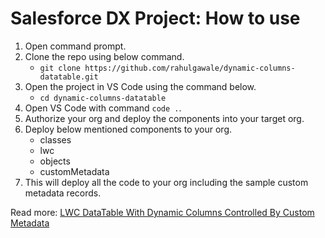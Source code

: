 # Salesforce DX Project: How to use

1. Open command prompt.
1. Clone the repo using below command.
    - `git clone https://github.com/rahulgawale/dynamic-columns-datatable.git`
2. Open the project in VS Code using the command below.
    - `cd dynamic-columns-datatable`
3. Open VS Code with command `code .`.
3. Authorize your org and deploy the components into your target org.
4. Deploy below mentioned components to your org.
    - classes
    - lwc
    - objects
    - customMetadata
4. This will deploy all the code to your org including the sample custom metadata records.

Read more: [LWC DataTable With Dynamic Columns Controlled By Custom Metadata](https://www.forcetrails.com/2024/01/lwcdatatable-with-dynamic-columns-controlled-by-custom-metadata.html)




